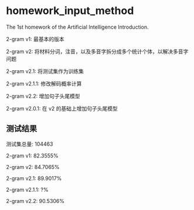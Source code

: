 # homework_input_method
The 1st homework of the Artificial Intelligence Introduction.

2-gram v1: 最基本的版本

2-gram v2: 将材料分词，注音，以及多音字拆分成多个统计个体，以解决多音字问题

2-gram v2.1: 将测试集作为训练集

2-gram v2.1.1: 修改解码概率计算

2-gram v2.2: 增加句子头尾模型

2-gram v2.0.1: 在 v2 的基础上增加句子头尾模型

## 测试结果

测试集总量: 104463

2-gram v1: 82.3555%

2-gram v2: 84.7065%

2-gram v2.1: 89.9017%

2-gram v2.1.1: ?%

2-gram v2.2: 90.5306%
